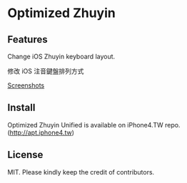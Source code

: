 # Optimized Zhuyin

## Features

Change iOS Zhuyin keyboard layout.

修改 iOS 注音鍵盤排列方式

[Screenshots](https://hiraku.tw/2012/02/2855/)

## Install

Optimized Zhuyin Unified is available on iPhone4.TW repo. (http://apt.iphone4.tw)

## License

MIT. Please kindly keep the credit of contributors.
